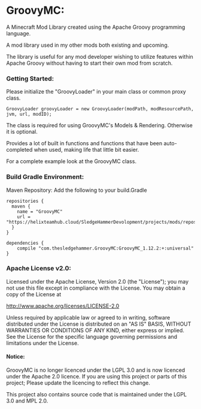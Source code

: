 # GroovyMC:
A Minecraft Mod Library created using the Apache Groovy programming language.

A mod library used in my other mods both existing and upcoming.

The library is useful for any mod developer wishing to utilize features within Apache Groovy without having to start their own mod from scratch.

### Getting Started:

Please initialize the "GroovyLoader" in your main class or common proxy class.
```
GroovyLoader groovyLoader = new GroovyLoader(modPath, modResourcePath, jvm, url, modID);
```
The class is required for using GroovyMC's Models & Rendering. Otherwise it is optional.

Provides a lot of built in functions and functions that have been auto-completed when used, making life that little bit easier.

For a complete example look at the GroovyMC class.

### Build Gradle Environment:

Maven Repository:
Add the following to your build.Gradle
```
repositories {
  maven {
    name = "GroovyMC"
    url = "https://helixteamhub.cloud/SledgeHammerDevolopment/projects/mods/repositories/maven/devlopment"
  }
}

dependencies {
	compile "com.thesledgehammer.GroovyMC:GroovyMC_1.12.2:+:universal"
}
```

### Apache License v2.0:

Licensed under the Apache License, Version 2.0 (the "License");
you may not use this file except in compliance with the License.
You may obtain a copy of the License at

http://www.apache.org/licenses/LICENSE-2.0

Unless required by applicable law or agreed to in writing, software
distributed under the License is distributed on an "AS IS" BASIS,
WITHOUT WARRANTIES OR CONDITIONS OF ANY KIND, either express or implied.
See the License for the specific language governing permissions and
limitations under the License.

#### Notice:

GroovyMC is no longer licenced under the LGPL 3.0 and is now licenced under the Apache 2.0 licence. If you are using this project or parts of this project; Please update the licencing to reflect this change.

This project also contains source code that is maintained under the LGPL 3.0 and MPL 2.0.
